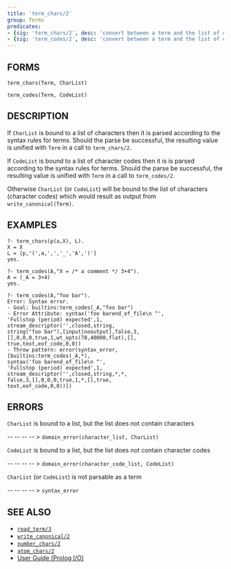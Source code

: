 ```yaml
---
title: 'term_chars/2'
group: Terms
predicates:
- {sig: 'term_chars/2', desc: 'convert between a term and the list of characters which represent the term'}
- {sig: 'term_codes/2', desc: 'convert between a term and the list of character codes which represent the term'}
---
```


## FORMS

```
term_chars(Term, CharList)

term_codes(Term, CodeList)
```

## DESCRIPTION

If `CharList` is bound to a list of characters then it is parsed according to the syntax rules for terms. Should the parse be successful, the resulting value is unified with `Term` in a call to `term_chars/2`.

If `CodeList` is bound to a list of character codes then it is is parsed according to the syntax rules for terms. Should the parse be successful, the resulting value is unified with `Term` in a call to `term_codes/2`.

Otherwise `CharList` (or `CodeList`) will be bound to the list of characters (character codes) which would result as output from `write_canonical(Term)`.


## EXAMPLES

```
?- term_chars(p(a,X), L).
X = X
L = [p,'(',a,',','_','A',')']
yes.
```
```
?- term_codes(A,"X = /* a comment */ 3+4").
A = (_A = 3+4)
yes.
```
```
?- term_codes(A,"foo bar").
Error: Syntax error.
- Goal: builtins:term_codes(_A,"foo bar")
- Error Attribute: syntax('foo barend_of_file\n ^',
'Fullstop (period) expected',1,
stream_descriptor('',closed,string,
string("foo bar"),[input|nooutput],false,3,
[],0,0,0,true,1,wt_opts(78,40000,flat),[],
true,text,eof_code,0,0))
- Throw pattern: error(syntax_error,
[builtins:term_codes(_A,*),
syntax('foo barend_of_file\n ^',
'Fullstop (period) expected',1,
stream_descriptor('',closed,string,*,*,
false,3,[],0,0,0,true,1,*,[],true,
text,eof_code,0,0))])
```

## ERRORS

`CharList` is bound to a list, but the list does not contain characters

-- -- -- -- > `domain_error(character_list, CharList)`

`CodeList` is bound to a list, but the list does not contain character codes

-- -- -- -- > `domain_error(character_code_list, CodeList)`

`CharList` (or `CodeList`) is not parsable as a term

-- -- -- -- > `syntax_error`


## SEE ALSO

- [`read_term/3`](read.html)
- [`write_canonical/2`](write.html)
- [`number_chars/2`](number_chars.html)
- [`atom_chars/2`](atom_chars.html)
- [User Guide (Prolog I/O)](../guide/10-Prolog-I-O.html)

